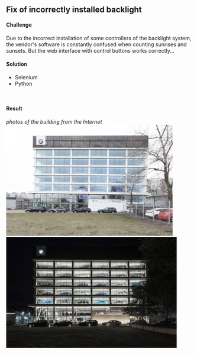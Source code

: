 <h2>Fix of incorrectly installed backlight</h2>

<h4>Сhallenge</h4>

Due to the incorrect installation of some controllers of the backlight system, the vendor's software is constantly confused when counting sunrises and sunsets. But the web interface with control buttons works correctly...
<br/>
<h4>Solution</h4>

- Selenium
- Python

<br/>
<h4>Result</h4>

<i>photos of the building from the Internet</i>
<img alt="Building_after sunrise" src="./demo_img/bmw_day.jpg" height="300" weight="400" />
<img alt="Building_after sunset" src="./demo_img/bmw_night.jpg" height="300" weight="400" />
